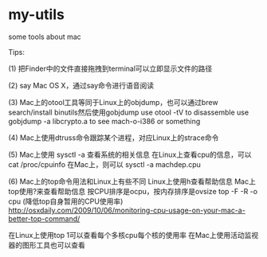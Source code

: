 my-utils
========

some tools about mac

Tips:

(1) 把Finder中的文件直接拖拽到terminal可以立即显示文件的路径

(2) say Mac OS X，通过say命令进行语音阅读

(3) Mac上的otool工具等同于Linux上的objdump，也可以通过brew search/install binutils然后使用gobjdump
use otool -tV <executable> to disassemble
use gobjdump -a libcrypto.a to see mach-o-i386 or something

(4) Mac上使用dtruss命令跟踪某个进程，对应Linux上的strace命令

(5) Mac上使用 sysctl -a 查看系统的相关信息
在Linux上查看cpu的信息，可以 cat /proc/cpuinfo
在Mac上，则可以 sysctl -a machdep.cpu

(6) Mac上的top命令用法和Linux上有些不同
Linux上使用h查看帮助信息
Mac上top使用?来查看帮助信息
按CPU排序是ocpu，按内存排序是ovsize
top -F -R -o cpu (降低top自身暂用的CPU使用率)
http://osxdaily.com/2009/10/06/monitoring-cpu-usage-on-your-mac-a-better-top-command/

在Linux上使用top 1可以查看每个多核cpu每个核的使用率
在Mac上使用活动监视器的图形工具也可以查看



